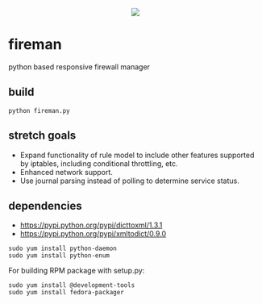 <p align="center">
<img src="https://raw.github.com/catmanjan/fireman/master/fireman.png" />
</p>

fireman
=======
python based responsive firewall manager

build
-----
```
python fireman.py
```

stretch goals
-------------
* Expand functionality of rule model to include other features supported by iptables, including conditional throttling, etc.
* Enhanced network support.
* Use journal parsing instead of polling to determine service status.

dependencies
------------
* https://pypi.python.org/pypi/dicttoxml/1.3.1
* https://pypi.python.org/pypi/xmltodict/0.9.0
```
sudo yum install python-daemon
sudo yum install python-enum
```

For building RPM package with setup.py:
```
sudo yum install @development-tools
sudo yum install fedora-packager
```
